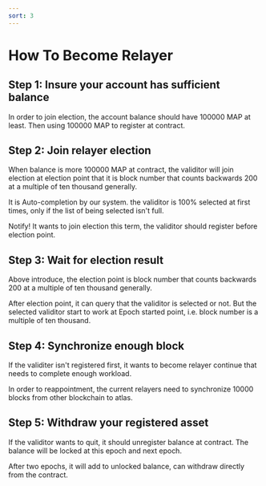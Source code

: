 ```yaml
---
sort: 3
---
```


# How To Become Relayer

## Step 1: Insure your account has sufficient balance

In order to join election, the account balance should have 100000 MAP at least. Then using 100000 MAP to register at contract.

## Step 2: Join relayer election 

When balance is more 100000 MAP at contract, the validitor will join election at election point that it is block number that counts backwards 200 at a multiple of ten thousand generally.

It is Auto-completion by our system. the validitor is 100% selected at first times, only if the list of being selected isn't full.   

Notify! It wants to join election this term, the validitor should register before election point.

## Step 3: Wait for election result

Above introduce, the election point is block number that counts backwards 200 at a multiple of ten thousand generally.

After election point, it can query that the validitor is selected or not. But the selected validitor start to work at Epoch started point, i.e. block number is a multiple of ten thousand.

## Step 4: Synchronize enough block

If the validiter isn't registered first, it wants to become relayer continue that needs to complete enough workload.

In order to reappointment, the current relayers need to synchronize 10000 blocks from other blockchain to atlas.

## Step 5: Withdraw your registered asset

If the validitor wants to quit, it should unregister balance at contract. The balance will be locked at this epoch and next epoch.

After two epochs, it will add to unlocked balance, can withdraw directly from the contract.    